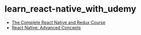 # learn_react-native_with_udemy

* [The Complete React Native and Redux Course](https://www.udemy.com/share/1001rgA0cfeF9SQ3w=/)
* [React Native: Advanced Concepts](https://www.udemy.com/share/10000aA0cfeF9SQ3w=/)

